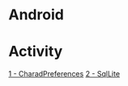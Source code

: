 # Android

# Activity
[1 - CharadPreferences](https://github.com/samaelsimoes/CharadPreferences)
[2 - SqlLite](https://github.com/samaelsimoes/SQLlite )
